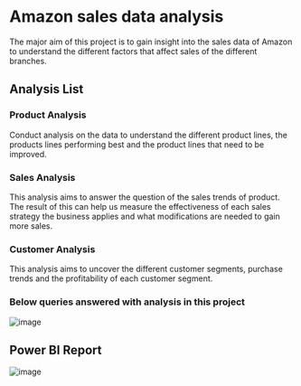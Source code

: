 # Amazon sales data analysis

The major aim of this project is to gain insight into the sales data of Amazon to understand the different factors that affect sales of the different branches.

## Analysis List
### Product Analysis

Conduct analysis on the data to understand the different product lines, the products lines performing best and the product lines that need to be improved.

### Sales Analysis

This analysis aims to answer the question of the sales trends of product. The result of this can help us measure the effectiveness of each sales strategy the business applies and what modifications are needed to gain more sales.

### Customer Analysis

This analysis aims to uncover the different customer segments, purchase trends and the profitability of each customer segment.

### Below queries answered with analysis in this project
![image](https://github.com/user-attachments/assets/c529f235-6deb-4e0e-adbc-a5c47ba4fd24)

## Power BI Report
![image](https://github.com/user-attachments/assets/51a48316-350f-4429-ab43-aded321224f1)

